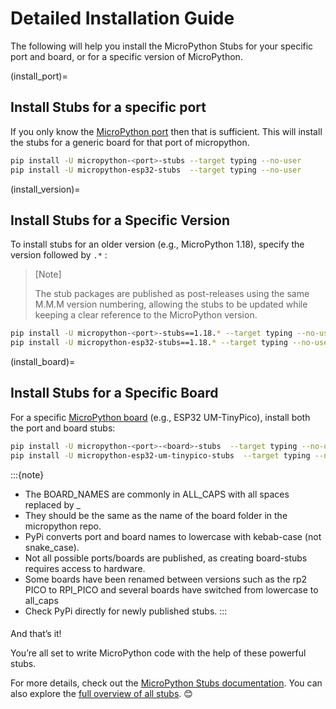# Detailed Installation Guide

The following will help you install the MicroPython Stubs for your specific port and board, or for a specific version of MicroPython.

(install_port)=
## Install Stubs for a specific port

If you only know the [MicroPython port](micropython_port) then that is sufficient. 
This will install the stubs for a generic board for that port of micropython.

```bash
pip install -U micropython-<port>-stubs --target typing --no-user
pip install -U micropython-esp32-stubs  --target typing --no-user
```

(install_version)=
## Install Stubs for a Specific Version

To install stubs for an older version (e.g., MicroPython 1.18), specify the version followed by  `.*` :

> [Note]
> 
> The stub packages are published as post-releases using the same M.M.M version numbering, allowing the stubs to be updated while keeping a clear reference to the MicroPython version.

```bash
pip install -U micropython-<port>-stubs==1.18.* --target typing --no-user
pip install -U micropython-esp32-stubs==1.18.* --target typing --no-user
```
(install_board)=
## Install Stubs for a Specific Board

For a specific [MicroPython board](micropython_board) (e.g., ESP32 UM-TinyPico), install both the port and board stubs:

```bash
pip install -U micropython-<port>-<board>-stubs  --target typing --no-user
pip install -U micropython-esp32-um-tinypico-stubs  --target typing --no-user
```

:::{note}

- The BOARD_NAMES are commonly in ALL_CAPS with all spaces replaced by _ 
- They should be the same as the name of the board folder in the micropython repo.
- PyPi converts port and board names to lowercase with kebab-case (not snake_case).
- Not all possible ports/boards are published, as creating board-stubs requires access to hardware.
- Some boards have been renamed between versions such as the rp2 PICO to RPI_PICO and several boards have switched from lowercase to all_caps
- Check PyPi directly for newly published stubs.
:::

#### 

And that’s it! 

You’re all set to write MicroPython code with the help of these powerful stubs.

For more details, check out the [MicroPython Stubs documentation](https://micropython-stubs.readthedocs.io/). You can also explore the [full overview of all stubs](https://micropython-stubs.readthedocs.io/). 😊
